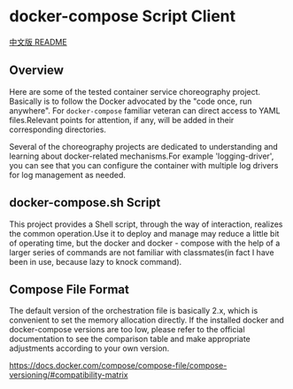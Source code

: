 # docker-compose Script Client

[中文版 README](README_zh.md)

## Overview

Here are some of the tested container service choreography project. Basically is to follow the Docker advocated by the "code once, run anywhere". For `docker-compose` familiar veteran can direct access to YAML files.Relevant points for attention, if any, will be added in their corresponding directories.

Several of the choreography projects are dedicated to understanding and learning about docker-related mechanisms.For example 'logging-driver', you can see that you can configure the container with multiple log drivers for log management as needed.

## docker-compose.sh Script

This project provides a Shell script, through the way of interaction, realizes the common operation.Use it to deploy and manage may reduce a little bit of operating time, but the docker and docker - compose with the help of a larger series of commands are not familiar with classmates(in fact I have been in use, because lazy to knock command).

## Compose File Format

The default version of the orchestration file is basically 2.x, which is convenient to set the memory allocation directly. If the installed docker and docker-compose versions are too low, please refer to the official documentation to see the comparison table and make appropriate adjustments according to your own version.

https://docs.docker.com/compose/compose-file/compose-versioning/#compatibility-matrix
